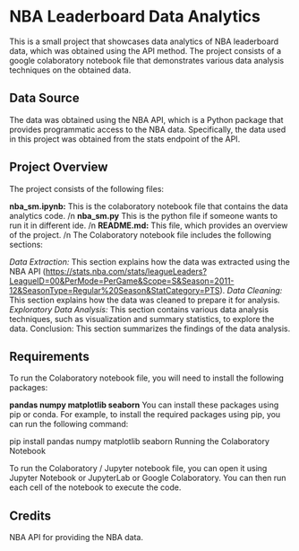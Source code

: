 # NBA Leaderboard Data Analytics

This is a small project that showcases data analytics of NBA leaderboard data, which was obtained using the API method. The project consists of a google colaboratory notebook file that demonstrates various data analysis techniques on the obtained data.

## Data Source

The data was obtained using the NBA API, which is a Python package that provides programmatic access to the NBA data. Specifically, the data used in this project was obtained from the stats endpoint of the API.

## Project Overview

The project consists of the following files:

**nba_sm.ipynb:** This is the colaboratory notebook file that contains the data analytics code. /n
**nba_sm.py** This is the python file if someone wants to run it in different ide. /n
**README.md:** This file, which provides an overview of the project. /n
The Colaboratory notebook file includes the following sections:

_Data Extraction:_ This section explains how the data was extracted using the NBA API (https://stats.nba.com/stats/leagueLeaders?LeagueID=00&PerMode=PerGame&Scope=S&Season=2011-12&SeasonType=Regular%20Season&StatCategory=PTS).
_Data Cleaning:_ This section explains how the data was cleaned to prepare it for analysis.
_Exploratory Data Analysis:_ This section contains various data analysis techniques, such as visualization and summary statistics, to explore the data.
Conclusion: This section summarizes the findings of the data analysis.

## Requirements

To run the Colaboratory notebook file, you will need to install the following packages:

**pandas
numpy
matplotlib
seaborn**
You can install these packages using pip or conda. 
For example, to install the required packages using pip, you can run the following command:

pip install pandas numpy matplotlib seaborn 
Running the Colaboratory Notebook

To run the Colaboratory / Jupyter notebook file, you can open it using Jupyter Notebook or JupyterLab or Google Colaboratory. You can then run each cell of the notebook to execute the code.

## Credits

NBA API for providing the NBA data.
